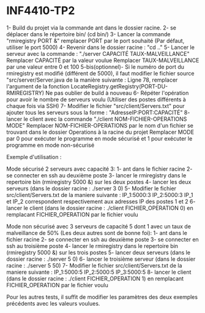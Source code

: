 # INF4410-TP2

1- Build du projet via la commande ant dans le dossier racine.
2- se déplacer dans le répertoire bin/ (cd bin/)
3- Lancer la commande "rmiregistry PORT &" remplacer PORT par le port souhaité (Par défaut, utiliser le port 5000)
4- Revenir dans le dossier racine : "cd .."
5- Lancer le serveur avec la commande : "./server CAPACITÉ TAUX-MALVEILLANCE"
	Remplacer CAPACITÉ par la valeur voulue
	Remplacer TAUX-MALVEILLANCE par une valeur entre 0 et 100
5-bis(optionnel)- Si le numéro de port du rmiregistry est modifié (différent de 5000), il faut modifier le fichier source "src/server/Server.java de la manière suivante : 
	Ligne 78, remplacer l'argument de la fonction LocateRegistry.getRegistry(PORT-DU-RMIREGISTRY)
	Ne pas oublier de build à nouveau
6- Répéter l'opération pour avoir le nombre de serveurs voulu (Utiliser des postes différents à chaque fois via SSH)
7- Modifier le fichier "src/client/Servers.txt" pour ajouter tous les serveurs sous la forme :
	"AdresseIP:PORT:CAPACITÉ"
8- lancer le client avec la commande "./client NOM-FICHIER-OPERATIONS MODE"
	Remplacer NOM-FICHIER-OPERATIONS par le nom d'un fichier se trouvant dans le dossier Operations à la racine du projet
	Remplacer MODE par 0 pour exécuter le programme en mode sécurisé et 1 pour exécuter le programme en mode non-sécurisé


Exemple d'utilisation : 

Mode sécurisé 2 serveurs avec capacité 3:
1- ant dans le fichier racine
2- se connecter en ssh au deuxième poste
3- lancer le rmiregistry dans le repertoire bin (rmiregistry 5000 &) sur les deux postes
4- lancer les deux serveurs (dans le dossier racine : ./server 3 0)
5- Modifier le fichier src/client/Servers.txt de la maniere suivante : 
	IP_1:5000:3
	IP_2:5000:3 
IP_1 et IP_2 correspondent respectivement aux adresses IP des postes 1 et 2
6- lancer le client (dans le dossier racine : ./client FICHIER_OPERATION 0) en remplacant FICHIER_OPERATION par le fichier voulu


Mode non sécurisé avec 3 serveurs de capacité 5 dont 1 avec un taux de malveillance de 50% (Les deux autres sont de bonne foi):
1- ant dans le fichier racine
2- se connecter en ssh au deuxième poste
3- se connecter en ssh au troisième poste
4- lancer le rmiregistry dans le repertoire bin (rmiregistry 5000 &) sur les trois postes
5- lancer deux serveurs (dans le dossier racine : ./server 5 0)
6- lancer le troisième serveur (dans le dossier racine : ./server 5 50)
7- Modifier le fichier src/client/Servers.txt de la maniere suivante :
        IP_1:5000:5
        IP_2:5000:5
	IP_3:5000:5
8- lancer le client (dans le dossier racine : ./client FICHIER_OPERATION 1) en remplacant FICHIER_OPERATION par le fichier voulu


Pour les autres tests, il suffit de modifier les paramètres des deux exemples précédents avec les valeurs voulues.
